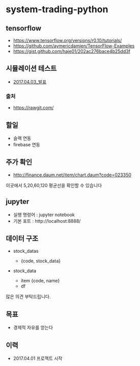 # system-trading-python

## tensorflow

- https://www.tensorflow.org/versions/r0.10/tutorials/
- https://github.com/aymericdamien/TensorFlow-Examples
- https://gist.github.com/haje01/202ac276bace4b25dd3f



## 시뮬레이션 테스트


- [2017.04.03_발표](https://rawgit.com/jacegem/system-trading-python/master/remark/2017.04.03.html)


### 출처

- https://rawgit.com/


## 할일

- 슬랙 연동
- firebase 연동


## 주가 확인

- http://finance.daum.net/item/chart.daum?code=023350

이곳에서 5,20,60,120 평균선을 확인할 수 있습니다


## jupyter

- 실행 명령어 : jupyter notebook
- 기본 포트 : http://localhost:8888/


## 데이터 구조

- stock_datas
  - {code, stock_data}

- stock_data
  - item
    {code, name}
  - df


많은 의견 부탁드립니다.

## 목표

- 경제적 자유를 얻는다

## 이력

- 2017.04.01 프로젝트 시작